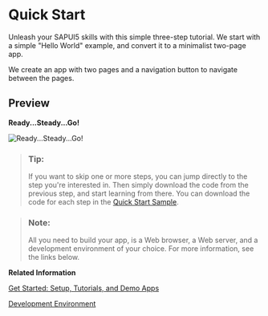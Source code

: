 <!-- loio592f36fd077b45349a67dcb3efb46ab1 -->

# Quick Start

Unleash your SAPUI5 skills with this simple three-step tutorial. We start with a simple "Hello World" example, and convert it to a minimalist two-page app.

We create an app with two pages and a navigation button to navigate between the pages.



## Preview

  
  
**Ready...Steady...Go!**

 ![](images/Tutorial_Quick_Start_Preview_443918d.png "Ready...Steady...Go!") 

> ### Tip:  
> If you want to skip one or more steps, you can jump directly to the step you're interested in. Then simply download the code from the previous step, and start learning from there. You can download the code for each step in the [Quick Start Sample](https://ui5.sap.com/#/entity/sap.m.tutorial.quickstart). 

> ### Note:  
> All you need to build your app, is a Web browser, a Web server, and a development environment of your choice. For more information, see the links below.

**Related Information**  


[Get Started: Setup, Tutorials, and Demo Apps](get-started-setup-tutorials-and-demo-apps-8b49fc1.md "Set up your development environment and go through our tutorials. They introduce you to all major development paradigms of SAPUI5 using practical examples in an interactive format. The demo apps show SAPUI5 in action.")

[Development Environment](../05_Developing_Apps/development-environment-7bb04e0.md "This part of the documentation introduces you to some common and recommended use cases for the installation, configuration, and setup of SAPUI5 development environments.")

